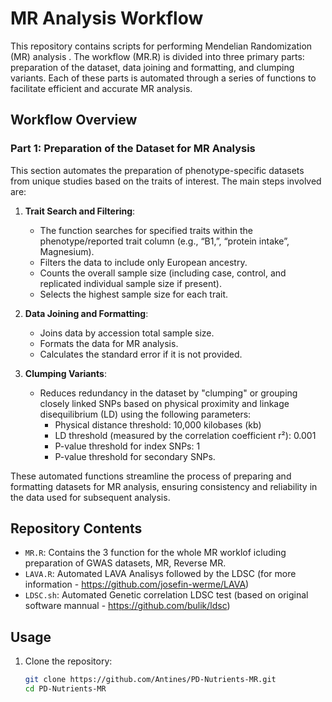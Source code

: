 # MR Analysis Workflow

This repository contains scripts for performing Mendelian Randomization (MR) analysis . The workflow (MR.R) is divided into three primary parts: preparation of the dataset, data joining and formatting, and clumping variants. Each of these parts is automated through a series of functions to facilitate efficient and accurate MR analysis.

## Workflow Overview

### Part 1: Preparation of the Dataset for MR Analysis

This section automates the preparation of phenotype-specific datasets from unique studies based on the traits of interest. The main steps involved are:

1. **Trait Search and Filtering**:
   - The function searches for specified traits within the phenotype/reported trait column (e.g., “B1,”, “protein intake”, Magnesium).
   - Filters the data to include only European ancestry.
   - Counts the overall sample size (including case, control, and replicated individual sample size if present).
   - Selects the highest sample size for each trait.

2. **Data Joining and Formatting**:
   - Joins data by accession total sample size.
   - Formats the data for MR analysis.
   - Calculates the standard error if it is not provided.

3. **Clumping Variants**:
   - Reduces redundancy in the dataset by "clumping" or grouping closely linked SNPs based on physical proximity and linkage disequilibrium (LD) using the following parameters:
     - Physical distance threshold: 10,000 kilobases (kb)
     - LD threshold (measured by the correlation coefficient r²): 0.001
     - P-value threshold for index SNPs: 1
     - P-value threshold for secondary SNPs.

These automated functions streamline the process of preparing and formatting datasets for MR analysis, ensuring consistency and reliability in the data used for subsequent analysis.

## Repository Contents

- `MR.R`: Contains the 3 function for the whole MR worklof icluding preparation of GWAS datasets, MR, Reverse MR.
- `LAVA.R`: Automated LAVA Analisys followed by the LDSC (for more information - https://github.com/josefin-werme/LAVA) 
- `LDSC.sh`: Automated Genetic correlation LDSC test (based on original software mannual - https://github.com/bulik/ldsc)

## Usage

1. Clone the repository:
   ```bash
   git clone https://github.com/Antines/PD-Nutrients-MR.git
   cd PD-Nutrients-MR

